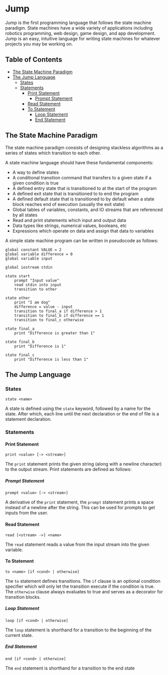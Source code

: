# Jump

Jump is the first programming language that follows the state machine paradigm. State machines have a wide variety of applications including robotics programming, web design, game design, and app development. Jump is an easy, intuitive language for writing state machines for whatever projects you may be working on.

## Table of Contents
 - [The State Machine Paradigm](#the-state-machine-paradigm)
 - [The Jump Language](#the-jump-language)
 	- [States](#states)
 	- [Statements](#statements)
 		- [Print Statement](#print-statement)
 			- [Prompt Statement](#prompt-statement)
 		- [Read Statement](#read-statement)
 		- [To Statement](#to-statement)
 			- [Loop Statement](#loop-statement)
 			- [End Statement](#end-statement)

## The State Machine Paradigm

The state machine paradigm consists of designing stackless algorithms as a series of states which transition to each other.

A state machine language should have these fundamental components:

- A way to define states
- A conditional transition command that transfers to a given state if a given condition is true
- A defined entry state that is transitioned to at the start of the program
- A defined exit state that is transitioned to to end the program
- A defined default state that is transitioned to by default when a state block reaches end of execution (usually the exit state)
- Global tables of variables, constants, and IO streams that are referenced by all states
- Read and print statements which input and output data
- Data types like strings, numerical values, booleans, etc
- Expressions which operate on data and assign that data to variables

A simple state machine program can be written in pseudocode as follows:

	global constant VALUE = 2
	global variable difference = 0
	global variable input

	global iostream stdin

	state start
		prompt "Input value"
		read stdin into input
		transition to other

	state other
		print "I am dog"
		difference = value - input
		transition to final_a if difference > 1
		transition to final_b if difference == 1
		transition to final_c otherwise

	state final_a
		print "Difference is greater than 1"

	state final_b
		print "Difference is 1"

	state final_c
		print "Difference is less than 1"

## The Jump Language

### States

	state <name>

A state is defined using the `state` keyword, followed by a name for the state. After which, each line until the next declaration or the end of file is a statement declaration. 

### Statements

#### Print Statement

	print <value> [-> <stream>]

The `print` statement prints the given string (along with a newline character) to the output stream. Print statements are defined as follows:

##### Prompt Statement

	prompt <value> [-> <stream>]

A derivative of the `print` statement, the `prompt` statement prints a space instead of a newline after the string. This can be used for prompts to get inputs from the user.

#### Read Statement

	read [<stream> ->] <name>

The `read` statement reads a value from the input stream into the given variable.

#### To Statement

	to <name> [if <cond> | otherwise]

The `to` statement defines transitions. The `if` clause is an optional condition specifier which will only let the transition execute if the condition is true. The `otherwise` clause always evaluates to true and serves as a decorator for transition blocks.

##### Loop Statement

	loop [if <cond> | otherwise]

The `loop` statement is shorthand for a transition to the beginning of the current state.

##### End Statement

	end [if <cond> | otherwise]

The `end` statement is shorthand for a transition to the end state